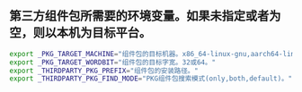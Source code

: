 
## 第三方组件包所需要的环境变量。如果未指定或者为空，则以本机为目标平台。
```bash
export _PKG_TARGET_MACHINE="组件包的目标机器。x86_64-linux-gnu,aarch64-linux-gnu,arm-linux-gnu等。"
export _PKG_TARGET_WORDBIT="组件包的目标字宽。32或64。"
export _THIRDPARTY_PKG_PREFIX="组件包的安装路径。"
export _THIRDPARTY_PKG_FIND_MODE="PKG组件包搜索模式(only,both,default)。"
```
